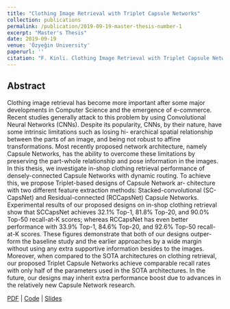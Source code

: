 ```yaml
---
title: "Clothing Image Retrieval with Triplet Capsule Networks"
collection: publications
permalink: /publication/2019-09-19-master-thesis-number-1
excerpt: "Master's Thesis"
date: 2019-09-19
venue: 'Özyeğin University'
paperurl: ''
citation: "F. Kinli. Clothing Image Retrieval with Triplet Capsule Networks. (Master's thesis, Özyeğin University, Istanbul, Turkey), 2019."
---
```


## Abstract

Clothing image retrieval has become more important after some major developments in Computer Science and the emergence of e-commerce. Recent studies generally attack to this problem by using Convolutional Neural Networks (CNNs). Despite its popularity, CNNs, by their nature, have some intrinsic limitations such as losing hi- erarchical spatial relationship between the parts of an image, and being not robust to affine transformations. Most recently proposed network architecture, namely Capsule Networks, has the ability to overcome these limitations by preserving the part-whole relationship and pose information in the images. In this thesis, we investigate in-shop clothing retrieval performance of densely-connected Capsule Networks with dynamic routing. To achieve this, we propose Triplet-based designs of Capsule Network ar- chitecture with two different feature extraction methods: Stacked-convolutional (SC- CapsNet) and Residual-connected (RCCapsNet) Capsule Networks. Experimental results of our proposed designs on in-shop clothing retrieval show that SCCapsNet achieves 32.1% Top-1, 81.8% Top-20, and 90.0% Top-50 recall-at-K scores; whereas RCCapsNet has even better performance with 33.9% Top-1, 84.6% Top-20, and 92.6% Top-50 recall-at-K scores. These figures demonstrate that both of our designs outper- form the baseline study and the earlier approaches by a wide margin without using any extra supportive information besides to the images. Moreover, when compared to the SOTA architectures on clothing retrieval, our proposed Triplet Capsule Networks achieve comparable recall rates with only half of the parameters used in the SOTA architectures. In the future, our designs may inherit extra performance boost due to advances in the relatively new Capsule Network research.


[PDF][msc-thesis] |
[Code](https://github.com/birdortyedi/image-retrieval-with-capsules) |
[Slides][msc-slides]

[msc-thesis]: https://birdortyedi.github.io/files/msc-thesis.pdf
[msc-slides]: https://birdortyedi.github.io/files/msc-def-slides.pdf